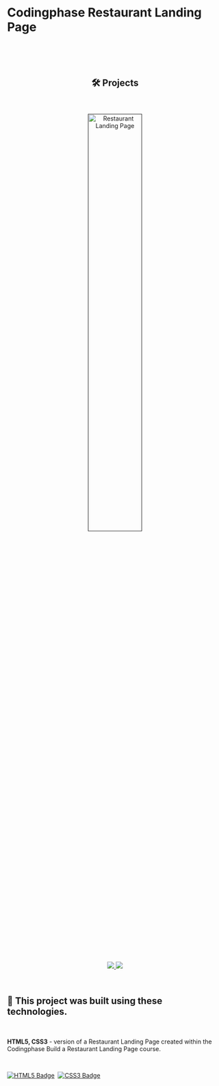 # Codingphase Restaurant Landing Page

<br>
<br>
<br>

<!-- Banner Section -->
<h2 align="center">🛠️ Projects</h2>

<br>
<br>

<div align="center" >
    <a href=''>
        <img src="img/resturaunt-landing.gif" alt="Restaurant Landing Page" width="50%"/>
    </a>

<br>
<br>

<p>
    <a href="#" target="_blank">
            <img src="https://img.shields.io/badge/Repo-lightgrey?style=plastic&zfor-the-badge&logo=github"/>
    </a>
    <a href="" target="_blank">
        <img src="https://img.shields.io/badge/-website-green?style=plastic&zfor-the-badge&color=e8970c"/>
    </a>
</p>
</div>

<br>

## 🎨 This project was built using these technologies.

<br>

<p>
<strong>HTML5, CSS3</strong> - version of a Restaurant Landing Page created within the Codingphase Build a Restaurant Landing Page course.
</p>

<br>

[![HTML5 Badge](https://img.shields.io/badge/-HTML-E44D26?style=plastic&for-the-badge&labelColor=black&logo=html5&logoColor=E44D26)](#)&nbsp;
[![CSS3 Badge](https://img.shields.io/badge/-CSS-1572B6?&style=plastic&for-the-badge&labelColor=black&logo=css3&logoColor=1572B6)](#)&nbsp;&nbsp;
<!-- [![Javascript Badge](https://img.shields.io/badge/-Javascript-F0DB4F?style=plastic&for-the-badge&labelColor=black&logo=javascript&logoColor=F0DB4F)](#)&nbsp;&nbsp; -->